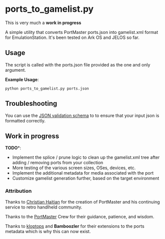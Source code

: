 # ports_to_gamelist.py

This is very much a **work in progress**

A simple utility that converts PortMaster ports.json into gamelist.xml format for EmulationStation. It's been tested on Ark OS and JELOS so far.

## Usage

The script is called with the ports.json file provided as the one and only argument.

**Example Usage**:

```python ports_to_gamelist.py ports.json```

## Troubleshooting

You can use the [JSON validation schema](https://github.com/kloptops/harbourmaster/blob/main/data/ports.schema.json) to to ensure that your input json is formatted correctly.

## Work in progress

**TODO***:

* Implement the splice / prune logic to clean up the gamelist.xml tree after adding / removing ports from your collection
* More testing of the various screen sizes, OSes, devices, etc.
* Implement the additional metadata for media associated with the port
* Customize gamelist generation further, based on the target environment

### Attribution

Thanks to [Christian Haitian](https://github.com/christianhaitian/) for the creation of PortMaster and his continuing service to retro handlheld community.

Thanks to the [PortMaster](https://github.com/PortsMaster) Crew for their guidance, patience, and wisdom.

Thanks to [kloptops](https://github.com/kloptops) and **Bamboozler** for their extensions to the ports metadata which is why this can now exist.
